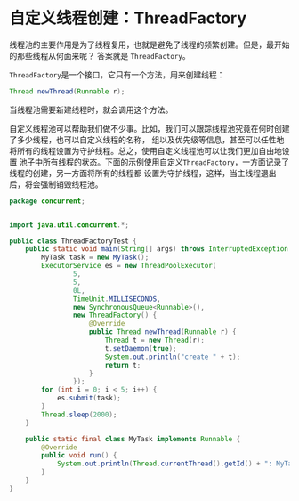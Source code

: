 自定义线程创建：ThreadFactory
==============================================================
线程池的主要作用是为了线程复用，也就是避免了线程的频繁创建。但是，最开始的那些线程从何面来呢？
答案就是 `ThreadFactory`。

`ThreadFactory`是一个接口，它只有一个方法，用来创建线程：
```java
Thread newThread(Runnable r);
```
当线程池需要新建线程时，就会调用这个方法。

自定义线程池可以帮助我们做不少事。比如，我们可以跟踪线程池究竟在何时创建了多少线程，也可以自定义线程的名称，
组以及优先级等信息，甚至可以任性地将所有的线程设置为守护线程。总之，使用自定义线程池可以让我们更加自由地设置
池子中所有线程的状态。下面的示例使用自定义`ThreadFactory`，一方面记录了线程的创建，另一方面将所有的线程都
设置为守护线程，这样，当主线程退出后，将会强制销毁线程池。
```java
package concurrent;


import java.util.concurrent.*;

public class ThreadFactoryTest {
    public static void main(String[] args) throws InterruptedException {
        MyTask task = new MyTask();
        ExecutorService es = new ThreadPoolExecutor(
                5,
                5,
                0L,
                TimeUnit.MILLISECONDS,
                new SynchronousQueue<Runnable>(),
                new ThreadFactory() {
                    @Override
                    public Thread newThread(Runnable r) {
                        Thread t = new Thread(r);
                        t.setDaemon(true);
                        System.out.println("create " + t);
                        return t;
                    }
                });
        for (int i = 0; i < 5; i++) {
            es.submit(task);
        }
        Thread.sleep(2000);
    }

    public static final class MyTask implements Runnable {
        @Override
        public void run() {
            System.out.println(Thread.currentThread().getId() + ": MyTask ......");
        }
    }
}
```

